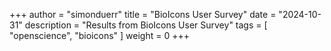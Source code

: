+++
author = "simonduerr"
title = "BioIcons User Survey"
date = "2024-10-31"
description = "Results from BioIcons User Survey"
tags = [
    "openscience",
    "bioicons"
]
weight = 0
+++



<div style="min-height:410px" id="datawrapper-vis-GV4uS"><script type="text/javascript" defer src="https://datawrapper.dwcdn.net/GV4uS/embed.js" charset="utf-8" data-target="#datawrapper-vis-GV4uS"></script><noscript><img src="https://datawrapper.dwcdn.net/GV4uS/full.png" alt="" /></noscript></div>
